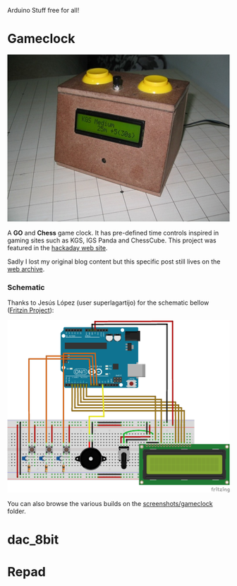 Arduino Stuff free for all!

# Gameclock

![Gameclock](./screenshots/gameclock/gameclock.jpg)

A **GO** and **Chess** game clock. It has pre-defined time controls inspired in gaming sites such as KGS, IGS Panda and ChessCube.
This project was featured in the  [hackaday web site](http://hackaday.com/2012/04/11/building-a-game-clock-for-go-or-chess/).

Sadly I lost my original blog content but this specific post still lives on the [web archive](https://web.archive.org/web/20120507003148/http://matias.blog.br/2012/04/07/gameclock/).

### Schematic
Thanks to Jesús López (user superlagartijo) for the schematic bellow ([Fritzin Project](http://fritzing.org/projects/gameclock)):

![Gameclock Schematic](./screenshots/gameclock/gameclock-schematic.png)

You can also browse the various builds on the [screenshots/gameclock](screenshots/gameclock) folder.

# dac_8bit

# Repad
